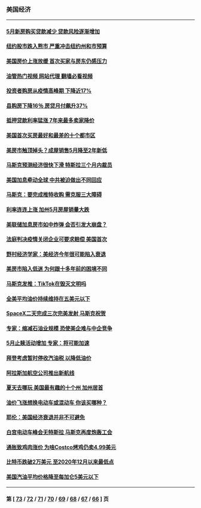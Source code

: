 ### 美国经济
---
#### [5月新房购买贷款减少 贷款风险逐渐增加](../../pages/ncid1078158/n13764823.md?06222045) 
#### [纽约股市跌入熊市 严重冲击纽约州和市预算](../../pages/ncid1078158/n13764847.md?06222045) 
#### [美国房价上涨放缓 首次买家与房东仍感压力](../../pages/ncid1078158/n13764776.md?06222045) 
#### [油管热门视频 网站代理 翻墙必看视频](http://209.222.30.114:81/youtube.html?06222045)
#### [投资者购房从疫情高峰期 下降近17%](../../pages/ncid1078158/n13764709.md?06222045) 
#### [县购房下降16％ 房贷月付飙升37%](../../pages/ncid1078158/n13764686.md?06222045) 
#### [抵押贷款利率猛涨 7年来最多卖家降价](../../pages/ncid1078158/n13764677.md?06222045) 
#### [美国首次买房最好和最差的十个都市区](../../pages/ncid1078158/n13764546.md?06222045) 
#### [美房市触顶掉头？成屋销售5月降至2年新低](../../pages/ncid1078158/n13764556.md?06222045) 
#### [马斯克预测经济很快下滑 特斯拉三个月内裁员](../../pages/ncid1078158/n13764389.md?06222045) 
#### [美国加息牵动全球 中共被迫做出不同回应](../../pages/ncid1078158/n13764465.md?06222045) 
#### [马斯克：要完成推特收购 需克服三大障碍](../../pages/ncid1078158/n13764417.md?06222045) 
#### [利率连连上涨 加州5月房屋销量大跌](../../pages/ncid1078158/n13763987.md?06222045) 
#### [美联储加息房市如中炸弹 会否引发大崩盘？](../../pages/ncid1078158/n13763887.md?06222045) 
#### [法庭判决疫情关闭企业可要求赔偿 美国首次](../../pages/ncid1078158/n13763604.md?06222045) 
#### [野村经济学家：美经济今年很可能陷入衰退](../../pages/ncid1078158/n13763783.md?06222045) 
#### [美房市陷入低迷 为何跟十多年前的困境不同](../../pages/ncid1078158/n13763671.md?06222045) 
#### [马斯克发推：TikTok在毁灭文明吗](../../pages/ncid1078158/n13763615.md?06222045) 
#### [全美平均油价持续维持在五美元以下](../../pages/ncid1078158/n13763591.md?06222045) 
#### [SpaceX二天完成三次完美发射 马斯克祝贺](../../pages/ncid1078158/n13763582.md?06222045) 
#### [专家：缩减石油业规模 恐使美企难与中企竞争](../../pages/ncid1078158/n13763425.md?06222045) 
#### [5月止赎活动增加 专家：将可能加速](../../pages/ncid1078158/n13763273.md?06222045) 
#### [拜登考虑暂时停收汽油税 以降低油价](../../pages/ncid1078158/n13763077.md?06222045) 
#### [阿拉斯加航空公司推出新航线](../../pages/ncid1078158/n13763102.md?06222045) 
#### [夏天去哪玩 美国最有趣的十个州 加州居首](../../pages/ncid1078158/n13763037.md?06222045) 
#### [油价飞涨想换电动车或混动车 你该买哪种？](../../pages/ncid1078158/n13745445.md?06222045) 
#### [耶伦：美国经济衰退并非不可避免](../../pages/ncid1078158/n13762967.md?06222045) 
#### [白宫电动车峰会无特斯拉 马斯克再度炮轰工会](../../pages/ncid1078158/n13762856.md?06222045) 
#### [通胀致鸡肉涨价 为啥Costco烤鸡仍卖4.99美元](../../pages/ncid1078158/n13761842.md?06222045) 
#### [比特币跌破2万美元 至2020年12月以来最低点](../../pages/ncid1078158/n13762505.md?06222045) 
#### [美国汽油平均价格降至每加仑5美元以下](../../pages/ncid1078158/n13762502.md?06222045) 

---
#### 第 [ [73](./73.md?06222045) / [72](./72.md?06222045) / [71](./71.md?06222045) / [70](./70.md?06222045) / [69](./69.md?06222045) / [68](./68.md?06222045) / [67](./67.md?06222045) / [66](./66.md?06222045) ] 页
